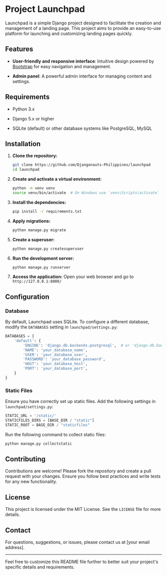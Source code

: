 # Project Launchpad

Launchpad is a simple Django project designed to facilitate the creation and management of a landing page. This project aims to provide an easy-to-use platform for launching and customizing landing pages quickly.

## Features

- **User-friendly and responsive interface**: Intuitive design powered by [Bootstrap](https://getbootstrap.com/) for easy navigation and management.

- **Admin panel**: A powerful admin interface for managing content and settings.

## Requirements

- Python 3.x

- Django 5.x or higher

- SQLite (default) or other database systems like PostgreSQL, MySQL

## Installation

1. **Clone the repository:**
   
   ```bash
   git clone https://github.com/Djangonauts-Philippines/launchpad
   cd launchpad
   ```

2. **Create and activate a virtual environment:**
   
   ```bash
   python -m venv venv
   source venv/bin/activate  # On Windows use `venv\Scripts\activate`
   ```

3. **Install the dependencies:**
   
   ```bash
   pip install -r requirements.txt
   ```

4. **Apply migrations:**
   
   ```bash
   python manage.py migrate
   ```

5. **Create a superuser:**
   
   ```bash
   python manage.py createsuperuser
   ```

6. **Run the development server:**
   
   ```bash
   python manage.py runserver
   ```

7. **Access the application:**
   Open your web browser and go to `http://127.0.0.1:8000/`

## Configuration

### Database

By default, Launchpad uses SQLite. To configure a different database, modify the `DATABASES` setting in `launchpad/settings.py`:

```python
DATABASES = {
    'default': {
        'ENGINE': 'django.db.backends.postgresql',  # or 'django.db.backends.mysql'
        'NAME': 'your_database_name',
        'USER': 'your_database_user',
        'PASSWORD': 'your_database_password',
        'HOST': 'your_database_host',
        'PORT': 'your_database_port',
    }
}
```

### Static Files

Ensure you have correctly set up static files. Add the following settings in `launchpad/settings.py`:

```python
STATIC_URL = '/static/'
STATICFILES_DIRS = [BASE_DIR / "static"]
STATIC_ROOT = BASE_DIR / "staticfiles"
```

Run the following command to collect static files:

```bash
python manage.py collectstatic
```

## Contributing

Contributions are welcome! Please fork the repository and create a pull request with your changes. Ensure you follow best practices and write tests for any new functionality.

## License

This project is licensed under the MIT License. See the `LICENSE` file for more details.

## Contact

For questions, suggestions, or issues, please contact us at [your email address].

---

Feel free to customize this README file further to better suit your project's specific details and requirements.
